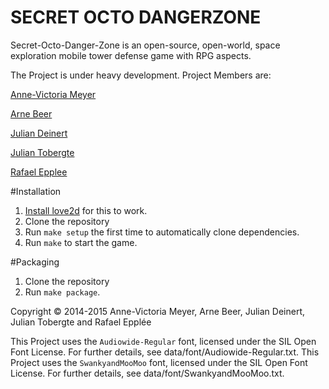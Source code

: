SECRET OCTO DANGERZONE
=================

Secret-Octo-Danger-Zone is an open-source, open-world, space exploration mobile tower defense game with RPG aspects.

The Project is under heavy development.
Project Members are:

[Anne-Victoria Meyer](https://github.com/Anne-Victoria)

[Arne Beer](https://github.com/nukesor)

[Julian Deinert](https://github.com/c-gotoh)

[Julian Tobergte](https://github.com/mu35li)

[Rafael Epplee](https://github.com/raffomania)

#Installation

 1. [Install love2d](http://www.love2d.org/) for this to work.
 2. Clone the repository
 3. Run `make setup` the first time to automatically clone dependencies.
 4. Run `make` to start the game.

#Packaging

 1. Clone the repository
 2. Run `make package`.


Copyright &copy; 2014-2015 Anne-Victoria Meyer, Arne Beer, Julian Deinert, Julian Tobergte and Rafael Epplée


This Project uses the `Audiowide-Regular` font, licensed under the SIL Open Font License. For further details, see data/font/Audiowide-Regular.txt.
This Project uses the `SwankyandMooMoo` font, licensed under the SIL Open Font License. For further details, see data/font/SwankyandMooMoo.txt.

